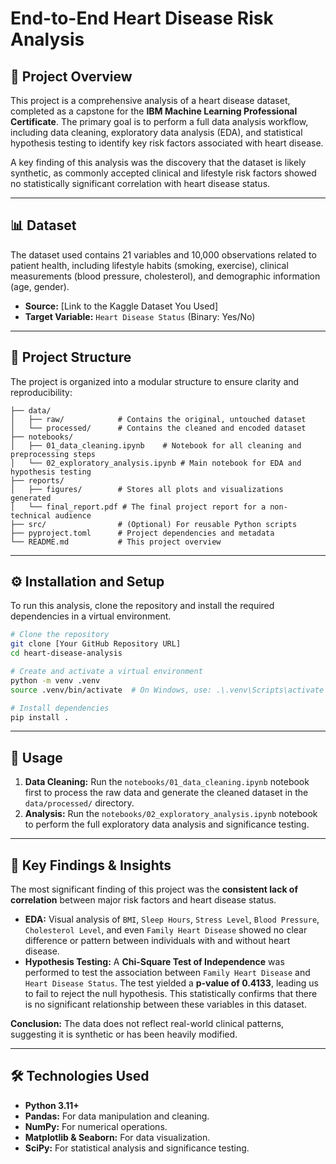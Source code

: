 # End-to-End Heart Disease Risk Analysis

## 📖 Project Overview

This project is a comprehensive analysis of a heart disease dataset, completed as a capstone for the **IBM Machine Learning Professional Certificate**. The primary goal is to perform a full data analysis workflow, including data cleaning, exploratory data analysis (EDA), and statistical hypothesis testing to identify key risk factors associated with heart disease.

A key finding of this analysis was the discovery that the dataset is likely synthetic, as commonly accepted clinical and lifestyle risk factors showed no statistically significant correlation with heart disease status.

---

## 📊 Dataset

The dataset used contains 21 variables and 10,000 observations related to patient health, including lifestyle habits (smoking, exercise), clinical measurements (blood pressure, cholesterol), and demographic information (age, gender).

* **Source:** [Link to the Kaggle Dataset You Used]
* **Target Variable:** `Heart Disease Status` (Binary: Yes/No)

---

## 📁 Project Structure

The project is organized into a modular structure to ensure clarity and reproducibility:

```
├── data/
│   ├── raw/            # Contains the original, untouched dataset
│   └── processed/      # Contains the cleaned and encoded dataset
├── notebooks/
│   ├── 01_data_cleaning.ipynb    # Notebook for all cleaning and preprocessing steps
│   └── 02_exploratory_analysis.ipynb # Main notebook for EDA and hypothesis testing
├── reports/
│   ├── figures/        # Stores all plots and visualizations generated
│   └── final_report.pdf # The final project report for a non-technical audience
├── src/                # (Optional) For reusable Python scripts
├── pyproject.toml      # Project dependencies and metadata
└── README.md           # This project overview
```

---

## ⚙️ Installation and Setup

To run this analysis, clone the repository and install the required dependencies in a virtual environment.

```bash
# Clone the repository
git clone [Your GitHub Repository URL]
cd heart-disease-analysis

# Create and activate a virtual environment
python -m venv .venv
source .venv/bin/activate  # On Windows, use: .\.venv\Scripts\activate

# Install dependencies
pip install .
```

---

## 🚀 Usage

1.  **Data Cleaning:** Run the `notebooks/01_data_cleaning.ipynb` notebook first to process the raw data and generate the cleaned dataset in the `data/processed/` directory.
2.  **Analysis:** Run the `notebooks/02_exploratory_analysis.ipynb` notebook to perform the full exploratory data analysis and significance testing.

---

## 🎯 Key Findings & Insights

The most significant finding of this project was the **consistent lack of correlation** between major risk factors and heart disease status.

* **EDA:** Visual analysis of `BMI`, `Sleep Hours`, `Stress Level`, `Blood Pressure`, `Cholesterol Level`, and even `Family Heart Disease` showed no clear difference or pattern between individuals with and without heart disease.
* **Hypothesis Testing:** A **Chi-Square Test of Independence** was performed to test the association between `Family Heart Disease` and `Heart Disease Status`. The test yielded a **p-value of 0.4133**, leading us to fail to reject the null hypothesis. This statistically confirms that there is no significant relationship between these variables in this dataset.

**Conclusion:** The data does not reflect real-world clinical patterns, suggesting it is synthetic or has been heavily modified.

---

## 🛠️ Technologies Used

* **Python 3.11+**
* **Pandas:** For data manipulation and cleaning.
* **NumPy:** For numerical operations.
* **Matplotlib & Seaborn:** For data visualization.
* **SciPy:** For statistical analysis and significance testing.